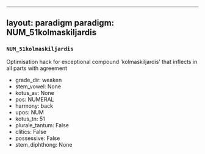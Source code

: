 
---
layout: paradigm
paradigm: NUM_51kolmaskiljardis
---
### ` NUM_51kolmaskiljardis `

Optimisation hack for exceptional compound ’kolmaskiljardis’ that inflects in all parts with agreement
* grade_dir: weaken
* stem_vowel: None
* kotus_av: None
* pos: NUMERAL
* harmony: back
* upos: NUM
* kotus_tn: 51
* plurale_tantum: False
* clitics: False
* possessive: False
* stem_diphthong: None
